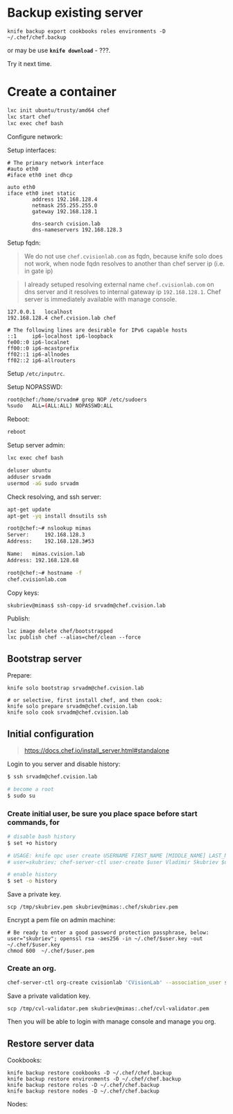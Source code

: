 # Backup existing server

```
knife backup export cookbooks roles environments -D ~/.chef/chef.backup
```

or may be use **`knife download`** - ???.

Try it next time.

# Create a container

```bash
lxc init ubuntu/trusty/amd64 chef
lxc start chef
lxc exec chef bash
```
Configure network:

Setup interfaces:

```
# The primary network interface
#auto eth0
#iface eth0 inet dhcp

auto eth0
iface eth0 inet static
        address 192.168.128.4
        netmask 255.255.255.0
        gateway 192.168.128.1

        dns-search cvision.lab
        dns-nameservers 192.168.128.3
```

Setup fqdn:

> We do not use `chef.cvisionlab.com` as fqdn, because knife solo does not work, when node fqdn resolves to another than chef server ip (i.e. in gate ip)

> I already setuped resolving external name `chef.cvisionlab.com` on dns server and it resolves to internal gateway ip `192.168.128.1`. Chef server is immediately available with manage console.

```
127.0.0.1   localhost
192.168.128.4 chef.cvision.lab chef

# The following lines are desirable for IPv6 capable hosts
::1     ip6-localhost ip6-loopback
fe00::0 ip6-localnet
ff00::0 ip6-mcastprefix
ff02::1 ip6-allnodes
ff02::2 ip6-allrouters
```

Setup `/etc/inputrc`.

Setup NOPASSWD:

```bash
root@chef:/home/srvadm# grep NOP /etc/sudoers
%sudo	ALL=(ALL:ALL) NOPASSWD:ALL
```

Reboot:

```bash
reboot
```

Setup server admin:

```bash
lxc exec chef bash

deluser ubuntu
adduser srvadm
usermod -aG sudo srvadm

```

Check resolving, and ssh server:

```bash
apt-get update
apt-get -yq install dnsutils ssh

root@chef:~# nslookup mimas
Server:		192.168.128.3
Address:	192.168.128.3#53

Name:	mimas.cvision.lab
Address: 192.168.128.68

root@chef:~# hostname -f
chef.cvisionlab.com

```



Copy keys:

```bash
skubriev@mimas$ ssh-copy-id srvadm@chef.cvision.lab
```

Publish:

```
lxc image delete chef/bootstrapped
lxc publish chef --alias=chef/clean --force
```

## Bootstrap server

Prepare:

```
knife solo bootstrap srvadm@chef.cvision.lab

# or selective, first install chef, and then cook:
knife solo prepare srvadm@chef.cvision.lab
knife solo cook srvadm@chef.cvision.lab
```

## Initial configuration 

> https://docs.chef.io/install_server.html#standalone

Login to you server and disable history:

```bash
$ ssh srvadm@chef.cvision.lab

# become a root
$ sudo su

```

### Create initial user, be sure you place space before start commands, for 

```bash
# disable bash history
$ set +o history

# USAGE: knife opc user create USERNAME FIRST_NAME [MIDDLE_NAME] LAST_NAME EMAIL PASSWORD
# user=skubriev; chef-server-ctl user-create $user Vladimir Skubriev $user@cvisionlab.com 'password'--filename $user.pem 

# enable history
$ set -o history
```

Save a private key.

```
scp /tmp/skubriev.pem skubriev@mimas:.chef/skubriev.pem
```

Encrypt a pem file on admin machine:

```
# Be ready to enter a good password protection passphrase, below:
user="skubriev"; openssl rsa -aes256 -in ~/.chef/$user.key -out ~/.chef/$user.key
chmod 600  ~/.chef/$user.pem

```


### Create an org.

```bash
chef-server-ctl org-create cvisionlab 'CVisionLab' --association_user skubriev --filename /tmp/cvl-validator.pem
```

Save a private validation key.

```
scp /tmp/cvl-validator.pem skubriev@mimas:.chef/cvl-validator.pem
```

Then you will be able to login with manage console and manage you org.

## Restore server data

Cookbooks:

```
knife backup restore cookbooks -D ~/.chef/chef.backup
knife backup restore environments -D ~/.chef/chef.backup
knife backup restore roles -D ~/.chef/chef.backup
knife backup restore nodes -D ~/.chef/chef.backup

```
Nodes:
